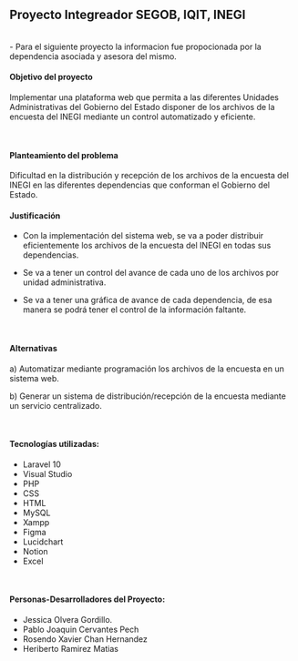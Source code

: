 ## Proyecto Integreador SEGOB, IQIT, INEGI

<br>
- Para el siguiente proyecto la informacion fue propocionada por la dependencia asociada y asesora del mismo.

<br>


#### Objetivo del proyecto


Implementar una plataforma web que permita a las diferentes Unidades Administrativas del Gobierno del Estado disponer de los archivos de la encuesta del INEGI mediante un control automatizado y eficiente.

<br>

#### Planteamiento del problema 

Dificultad en la distribución y recepción de los archivos de la encuesta del INEGI  en las diferentes dependencias que conforman el Gobierno del Estado.
<br>

#### Justificación 

- Con la implementación del sistema web, se va a poder distribuir eficientemente los archivos de la encuesta del INEGI en todas sus dependencias.

- Se va a tener un control del avance de cada uno de los archivos por unidad administrativa.

- Se va a tener una gráfica de avance de cada dependencia, de esa manera se podrá tener el control de la información faltante.

<br>

#### Alternativas

a) Automatizar mediante programación los archivos de la encuesta en un sistema web.

b) Generar un sistema de distribución/recepción de la encuesta mediante un servicio centralizado.

<br>

#### Tecnologías utilizadas:
- Laravel 10
- Visual Studio
- PHP
- CSS
- HTML
- MySQL
- Xampp
- Figma
- Lucidchart
- Notion
- Excel

<br>

#### Personas-Desarrolladores del Proyecto:
- Jessica Olvera Gordillo.
- Pablo Joaquin Cervantes Pech
- Rosendo Xavier Chan Hernandez
- Heriberto Ramirez Matias



